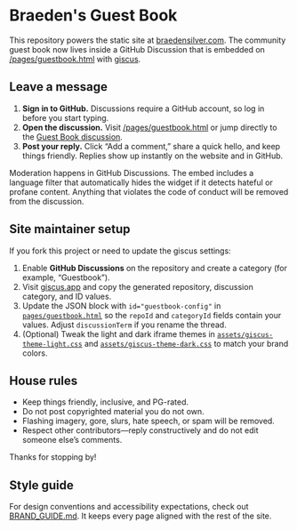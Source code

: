 # Braeden's Guest Book

This repository powers the static site at [braedensilver.com](https://braedensilver.com). The community guest book now lives inside a GitHub Discussion that is embedded on [/pages/guestbook.html](https://braedensilver.com/pages/guestbook.html) with [giscus](https://giscus.app/).

## Leave a message

1. **Sign in to GitHub.** Discussions require a GitHub account, so log in before you start typing.
2. **Open the discussion.** Visit [/pages/guestbook.html](https://braedensilver.com/pages/guestbook.html) or jump directly to the [Guest Book discussion](https://github.com/BraedenSilver/BraedenSilver.github.io/discussions).
3. **Post your reply.** Click “Add a comment,” share a quick hello, and keep things friendly. Replies show up instantly on the website and in GitHub.

Moderation happens in GitHub Discussions. The embed includes a language filter that automatically hides the widget if it detects hateful or profane content. Anything that violates the code of conduct will be removed from the discussion.

## Site maintainer setup

If you fork this project or need to update the giscus settings:

1. Enable **GitHub Discussions** on the repository and create a category (for example, “Guestbook”).
2. Visit [giscus.app](https://giscus.app) and copy the generated repository, discussion category, and ID values.
3. Update the JSON block with `id="guestbook-config"` in [`pages/guestbook.html`](pages/guestbook.html) so the `repoId` and `categoryId` fields contain your values. Adjust `discussionTerm` if you rename the thread.
4. (Optional) Tweak the light and dark iframe themes in [`assets/giscus-theme-light.css`](assets/giscus-theme-light.css) and [`assets/giscus-theme-dark.css`](assets/giscus-theme-dark.css) to match your brand colors.

## House rules

- Keep things friendly, inclusive, and PG-rated.
- Do not post copyrighted material you do not own.
- Flashing imagery, gore, slurs, hate speech, or spam will be removed.
- Respect other contributors—reply constructively and do not edit someone else’s comments.

Thanks for stopping by!

## Style guide

For design conventions and accessibility expectations, check out [BRAND_GUIDE.md](./BRAND_GUIDE.md). It keeps every page aligned with the rest of the site.
